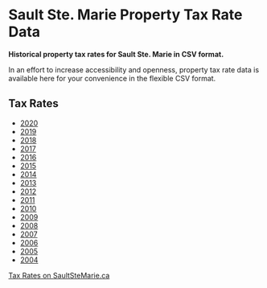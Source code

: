 # Sault Ste. Marie Property Tax Rate Data

**Historical property tax rates for Sault Ste. Marie in CSV format.**

In an effort to increase accessibility and openness,
property tax rate data is available here for your convenience
in the flexible CSV format.

## Tax Rates

-   [2020](taxRates2020.csv)
-   [2019](taxRates2019.csv)
-   [2018](taxRates2018.csv)
-   [2017](taxRates2017.csv)
-   [2016](taxRates2016.csv)
-   [2015](taxRates2015.csv)
-   [2014](taxRates2014.csv)
-   [2013](taxRates2013.csv)
-   [2012](taxRates2012.csv)
-   [2011](taxRates2011.csv)
-   [2010](taxRates2010.csv)
-   [2009](taxRates2009.csv)
-   [2008](taxRates2008.csv)
-   [2007](taxRates2007.csv)
-   [2006](taxRates2006.csv)
-   [2005](taxRates2005.csv)
-   [2004](taxRates2004.csv)

[Tax Rates on SaultSteMarie.ca](https://saultstemarie.ca/City-Hall/City-Departments/Corporate-Services/Finance/Property-Tax/Tax-Rates.aspx)
